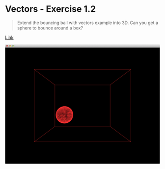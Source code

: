 # Vectors - Exercise 1.2

> Extend the bouncing ball with vectors example into 3D. Can you get a sphere to bounce around a box?

[Link](http://natureofcode.com/book/chapter-1-vectors/#chapter01_exercise2)

![Screenshot](image.png)